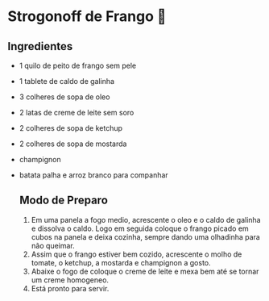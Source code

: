 # Strogonoff de Frango :chicken:

## Ingredientes

- 1 quilo de peito de frango sem pele

- 1 tablete de caldo de galinha

- 3 colheres de sopa de oleo

- 2 latas de creme de leite sem soro

- 2 colheres de sopa de ketchup

- 2 colheres de sopa de mostarda

- champignon

- batata palha e arroz branco para companhar

  ## Modo de Preparo

  1. Em uma panela a fogo medio, acrescente o oleo e o caldo de galinha e dissolva o caldo. Logo em seguida coloque o frango picado em cubos na panela e deixa cozinha, sempre dando uma olhadinha para não queimar.
  2. Assim que o frango estiver bem cozido, acrescente o molho de tomate, o ketchup, a mostarda e champignon a gosto.
  3. Abaixe o fogo de coloque o creme de leite e mexa bem até se tornar um creme homogeneo.
  4. Está pronto para servir.

  


